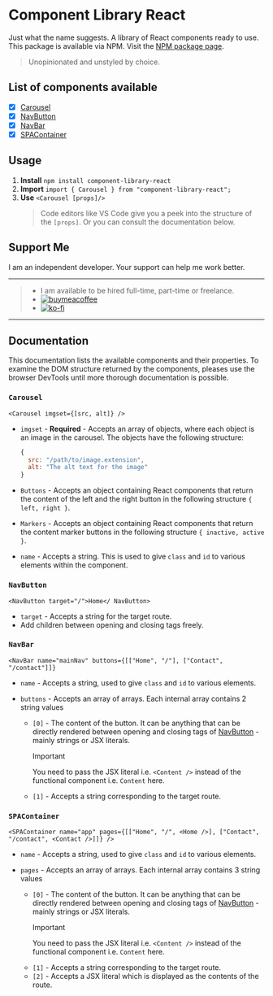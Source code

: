 # Component Library React

Just what the name suggests. A library of React components ready to use. This package is available via NPM. Visit the [NPM package page](https://www.npmjs.com/package/component-library-react).

> Unopinionated and unstyled by choice.

## List of components available

- [x] [Carousel](#carousel)
- [x] [NavButton](#navbutton)
- [x] [NavBar](#navbar)
- [x] [SPAContainer](#spacontainer)

## Usage

1. **Install**
   `npm install component-library-react`
2. **Import**
   `import { Carousel } from "component-library-react";`
3. **Use**
   `<Carousel [props]/>`
   > Code editors like VS Code give you a peek into the structure of the `[props]`. Or you can consult the documentation below.

## Support Me

I am an independent developer. Your support can help me work better.

---

> - I am available to be hired full-time, part-time or freelance.
> - [![buymeacoffee](<https://img.buymeacoffee.com/button-api/?text=Buy me a book&emoji=📖&slug=quantumcorn&button_colour=bf1d55&font_colour=ffffff&font_family=Comic&outline_colour=ffffff&coffee_colour=FFDD00>)](https://www.buymeacoffee.com/quantumcorn)
> - [![ko-fi](https://ko-fi.com/img/githubbutton_sm.svg)](https://ko-fi.com/R5R7O37GT)

---

## Documentation

This documentation lists the available components and their properties. To examine the DOM structure returned by the components, pleases use the browser DevTools until more thorough documentation is possible.

### `Carousel`

`<Carousel imgset={[src, alt]} />`

- `imgset` - **Required** - Accepts an array of objects, where each object is an image in the carousel. The objects have the following structure:

  ```js
  {
    src: "/path/to/image.extension",
    alt: "The alt text for the image"
  }
  ```

- `Buttons` - Accepts an object containing React components that return the content of the left and the right button in the following structure `{ left, right }`.

- `Markers` - Accepts an object containing React components that return the content marker buttons in the following structure `{ inactive, active }`.

- `name` - Accepts a string. This is used to give `class` and `id` to various elements within the component.

### `NavButton`

`<NavButton target="/">Home</ NavButton>`

- `target` - Accepts a string for the target route.
- Add children between opening and closing tags freely.

### `NavBar`

`<NavBar name="mainNav" buttons={[["Home", "/"], ["Contact", "/contact"]]}`

- `name` - Accepts a string, used to give `class` and `id` to various elements.
- `buttons` - Accepts an array of arrays. Each internal array contains 2 string values

  - `[0]` - The content of the button. It can be anything that can be directly rendered between opening and closing tags of [NavButton](#navbutton) - mainly strings or JSX literals.
    > [!IMPORTANT]
    > You need to pass the JSX literal i.e. `<Content />` instead of the functional component i.e. `Content` here.
  - `[1]` - Accepts a string corresponding to the target route.

### `SPAContainer`

`<SPAContainer name="app" pages={[["Home", "/", <Home />], ["Contact", "/contact", <Contact />]]} />`

- `name` - Accepts a string, used to give `class` and `id` to various elements.
- `pages` - Accepts an array of arrays. Each internal array contains 3 string values

  - `[0]` - The content of the button. It can be anything that can be directly rendered between opening and closing tags of [NavButton](#navbutton) - mainly strings or JSX literals.
    > [!IMPORTANT]
    > You need to pass the JSX literal i.e. `<Content />` instead of the functional component i.e. `Content` here.
  - `[1]` - Accepts a string corresponding to the target route.
  - `[2]` - Accepts a JSX literal which is displayed as the contents of the route.
